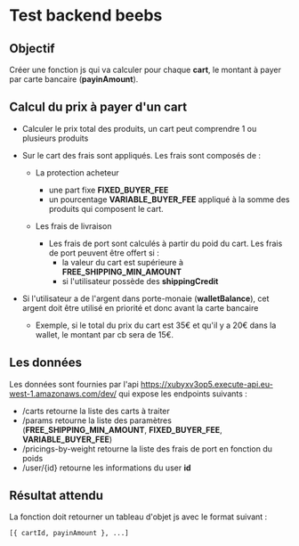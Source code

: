 # Test backend beebs

## Objectif 

Créer une fonction js qui va calculer pour chaque **cart**, le montant à payer par carte bancaire (**payinAmount**).

## Calcul du prix à payer d'un **cart**
- Calculer le prix total des produits, un cart peut comprendre 1 ou plusieurs produits

- Sur le cart des frais sont appliqués. Les frais sont composés de :
  - La protection acheteur
    - une part fixe **FIXED_BUYER_FEE**
    - un pourcentage **VARIABLE_BUYER_FEE** appliqué à la somme des produits qui composent le cart.

  - Les frais de livraison
    - Les frais de port sont calculés à partir du poid du cart. Les frais de port peuvent être offert si :
      - la valeur du cart est supérieure à **FREE_SHIPPING_MIN_AMOUNT** 
      - si l'utilisateur possède des **shippingCredit**

- Si l'utilisateur a de l'argent dans porte-monaie (**walletBalance**), cet argent doit être utilisé en priorité et donc avant la carte bancaire
  - Exemple, si le total du prix du cart est 35€ et qu'il y a 20€ dans la wallet, le montant par cb sera de 15€.

## Les données

Les données sont fournies par l'api https://xubyxv3op5.execute-api.eu-west-1.amazonaws.com/dev/ qui expose les endpoints suivants :

- /carts  retourne la liste des carts à traiter
- /params retourne la liste des paramètres (**FREE_SHIPPING_MIN_AMOUNT**,  **FIXED_BUYER_FEE**, **VARIABLE_BUYER_FEE**)
- /pricings-by-weight retourne la liste des frais de port en fonction du poids
- /user/{id} retourne les informations du user **id**

## Résultat attendu 

La fonction doit retourner un tableau d'objet js avec le format suivant : 

```
[{ cartId, payinAmount }, ...]
```
